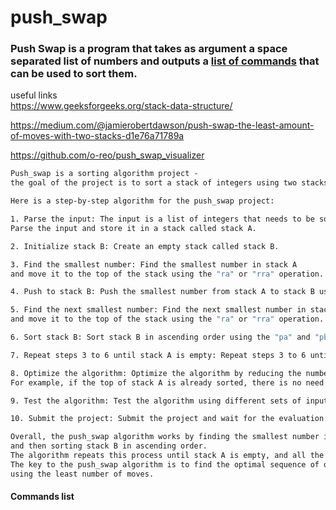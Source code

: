 # push_swap
### Push Swap is a program that takes as argument a space separated list of numbers and outputs a <a href="#commands-list">list of commands</a> that can be used to sort them.
useful links <br />
https://www.geeksforgeeks.org/stack-data-structure/ 

https://medium.com/@jamierobertdawson/push-swap-the-least-amount-of-moves-with-two-stacks-d1e76a71789a

https://github.com/o-reo/push_swap_visualizer

```css
Push_swap is a sorting algorithm project - 
the goal of the project is to sort a stack of integers using two stacks and a set of operations.
```

```dockerfile
Here is a step-by-step algorithm for the push_swap project:

1. Parse the input: The input is a list of integers that needs to be sorted. 
Parse the input and store it in a stack called stack A.

2. Initialize stack B: Create an empty stack called stack B.

3. Find the smallest number: Find the smallest number in stack A 
and move it to the top of the stack using the "ra" or "rra" operation.

4. Push to stack B: Push the smallest number from stack A to stack B using the "pb" operation.

5. Find the next smallest number: Find the next smallest number in stack A 
and move it to the top of the stack using the "ra" or "rra" operation.

6. Sort stack B: Sort stack B in ascending order using the "pa" and "pb" operations.

7. Repeat steps 3 to 6 until stack A is empty: Repeat steps 3 to 6 until all the numbers are sorted and stack A is empty.

8. Optimize the algorithm: Optimize the algorithm by reducing the number of operations used. 
For example, if the top of stack A is already sorted, there is no need to move it to the top.

9. Test the algorithm: Test the algorithm using different sets of inputs and make sure it works correctly for all cases.

10. Submit the project: Submit the project and wait for the evaluation.
```
```html
Overall, the push_swap algorithm works by finding the smallest number in stack A, moving it to stack B, 
and then sorting stack B in ascending order. 
The algorithm repeats this process until stack A is empty, and all the numbers are sorted. 
The key to the push_swap algorithm is to find the optimal sequence of operations that sorts the numbers 
using the least number of moves.
```

#### Commands list
